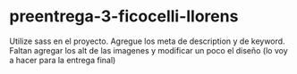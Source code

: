 # preentrega-3-ficocelli-llorens
Utilize sass en el proyecto.
Agregue los meta de description y de keyword.
Faltan agregar los alt de las imagenes y modificar un poco el diseño (lo voy a hacer para la entrega final)
